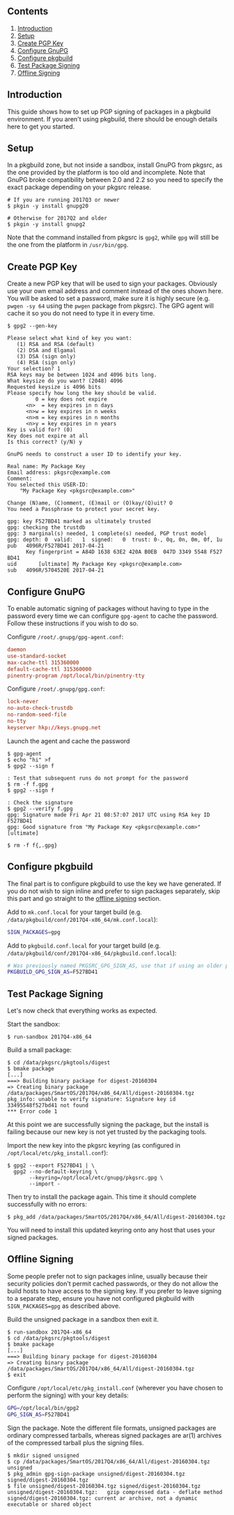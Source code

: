 ## Contents

1. <a href="#introduction">Introduction</a>
1. <a href="#setup">Setup</a>
1. <a href="#create-pgp-key">Create PGP Key</a>
1. <a href="#configure-gnupg">Configure GnuPG</a>
1. <a href="#configure-pkgbuild">Configure pkgbuild</a>
1. <a href="#test-package-signing">Test Package Signing</a>
1. <a href="#offline-signing">Offline Signing</a>

<a name="introduction"/>

## Introduction

This guide shows how to set up PGP signing of packages in a pkgbuild
environment.  If you aren't using pkgbuild, there should be enough details here
to get you started.

<a name="setup"/>

## Setup

In a pkgbuild zone, but not inside a sandbox, install GnuPG from pkgsrc, as the
one provided by the platform is too old and incomplete.  Note that GnuPG broke
compatibility between 2.0 and 2.2 so you need to specify the exact package
depending on your pkgsrc release.

```console
# If you are running 2017Q3 or newer
$ pkgin -y install gnupg20

# Otherwise for 2017Q2 and older
$ pkgin -y install gnupg2
```

Note that the command installed from pkgsrc is `gpg2`, while `gpg` will still
be the one from the platform in `/usr/bin/gpg`.

<a name="create-pgp-key"/>

## Create PGP Key

Create a new PGP key that will be used to sign your packages.  Obviously use
your own email address and comment instead of the ones shown here.  You will be
asked to set a password, make sure it is highly secure (e.g. `pwgen -sy 64`
using the `pwgen` package from pkgsrc).  The GPG agent will cache it so you do
not need to type it in every time.

```console
$ gpg2 --gen-key

Please select what kind of key you want:
   (1) RSA and RSA (default)
   (2) DSA and Elgamal
   (3) DSA (sign only)
   (4) RSA (sign only)
Your selection? 1
RSA keys may be between 1024 and 4096 bits long.
What keysize do you want? (2048) 4096
Requested keysize is 4096 bits
Please specify how long the key should be valid.
         0 = key does not expire
      <n>  = key expires in n days
      <n>w = key expires in n weeks
      <n>m = key expires in n months
      <n>y = key expires in n years
Key is valid for? (0)
Key does not expire at all
Is this correct? (y/N) y

GnuPG needs to construct a user ID to identify your key.

Real name: My Package Key
Email address: pkgsrc@example.com
Comment:
You selected this USER-ID:
    "My Package Key <pkgsrc@example.com>"

Change (N)ame, (C)omment, (E)mail or (O)kay/(Q)uit? O
You need a Passphrase to protect your secret key.

gpg: key F527BD41 marked as ultimately trusted
gpg: checking the trustdb
gpg: 3 marginal(s) needed, 1 complete(s) needed, PGP trust model
gpg: depth: 0  valid:   1  signed:   0  trust: 0-, 0q, 0n, 0m, 0f, 1u
pub   4096R/F527BD41 2017-04-21
      Key fingerprint = A84D 1638 63E2 420A B0EB  047D 3349 5548 F527 BD41
uid       [ultimate] My Package Key <pkgsrc@example.com>
sub   4096R/5704520E 2017-04-21
```

<a name="configure-gnupg"/>

## Configure GnuPG

To enable automatic signing of packages without having to type in the password
every time we can configure `gpg-agent` to cache the password.  Follow these
instructions if you wish to do so.

Configure `/root/.gnupg/gpg-agent.conf`:

```conf
daemon
use-standard-socket
max-cache-ttl 315360000
default-cache-ttl 315360000
pinentry-program /opt/local/bin/pinentry-tty
```

Configure `/root/.gnupg/gpg.conf`:

```conf
lock-never
no-auto-check-trustdb
no-random-seed-file
no-tty
keyserver hkp://keys.gnupg.net
```

Launch the agent and cache the password

```console
$ gpg-agent
$ echo "hi" >f
$ gpg2 --sign f

: Test that subsequent runs do not prompt for the password
$ rm -f f.gpg
$ gpg2 --sign f

: Check the signature
$ gpg2 --verify f.gpg
gpg: Signature made Fri Apr 21 08:57:07 2017 UTC using RSA key ID F527BD41
gpg: Good signature from "My Package Key <pkgsrc@example.com>" [ultimate]

$ rm -f f{,.gpg}
```

<a name="configure-pkgbuild"/>

## Configure pkgbuild

The final part is to configure pkgbuild to use the key we have generated.  If
you do not wish to sign inline and prefer to sign packages separately, skip
this part and go straight to the <a href="#offline-signing">offline signing</a>
section.

Add to `mk.conf.local` for your target build (e.g.
`/data/pkgbuild/conf/2017Q4-x86_64/mk.conf.local`):

```bash
SIGN_PACKAGES=gpg
```

Add to `pkgbuild.conf.local` for your target build (e.g.
`/data/pkgbuild/conf/2017Q4-x86_64/pkgbuild.conf.local`):

```bash
# Was previously named PKGSRC_GPG_SIGN_AS, use that if using an older pkgbuild.
PKGBUILD_GPG_SIGN_AS=F527BD41
```

<a name="test-package-signing"/>

## Test Package Signing

Let's now check that everything works as expected.

Start the sandbox:

```console
$ run-sandbox 2017Q4-x86_64
```

Build a small package:

```console
$ cd /data/pkgsrc/pkgtools/digest
$ bmake package
[...]
===> Building binary package for digest-20160304
=> Creating binary package /data/packages/SmartOS/2017Q4/x86_64/All/digest-20160304.tgz
pkg_info: unable to verify signature: Signature key id 33495548f527bd41 not found
*** Error code 1
```

At this point we are successfully signing the package, but the install is
failing because our new key is not yet trusted by the packaging tools.

Import the new key into the pkgsrc keyring (as configured in
`/opt/local/etc/pkg_install.conf`):

```console
$ gpg2 --export F527BD41 | \
  gpg2 --no-default-keyring \
       --keyring=/opt/local/etc/gnupg/pkgsrc.gpg \
       --import -
```

Then try to install the package again.  This time it should complete
successfully with no errors:

```console
$ pkg_add /data/packages/SmartOS/2017Q4/x86_64/All/digest-20160304.tgz
```

You will need to install this updated keyring onto any host that uses your
signed packages.

<a name="offline-signing"/>

## Offline Signing

Some people prefer not to sign packages inline, usually because their security
policies don't permit cached passwords, or they do not allow the build hosts to
have access to the signing key.  If you prefer to leave signing to a separate
step, ensure you have not configured pkgbuild with `SIGN_PACKAGES=gpg` as
described above.

Build the unsigned package in a sandbox then exit it.

```console
$ run-sandbox 2017Q4-x86_64
$ cd /data/pkgsrc/pkgtools/digest
$ bmake package
[...]
===> Building binary package for digest-20160304
=> Creating binary package /data/packages/SmartOS/2017Q4/x86_64/All/digest-20160304.tgz
$ exit
```

Configure `/opt/local/etc/pkg_install.conf` (wherever you have chosen to
perform the signing) with your key details:

```bash
GPG=/opt/local/bin/gpg2
GPG_SIGN_AS=F527BD41
```

Sign the package.  Note the different file formats, unsigned packages are
ordinary compressed tarballs, whereas signed packages are ar(1) archives of the
compressed tarball plus the signing files.

```console
$ mkdir signed unsigned
$ cp /data/packages/SmartOS/2017Q4/x86_64/All/digest-20160304.tgz unsigned
$ pkg_admin gpg-sign-package unsigned/digest-20160304.tgz signed/digest-20160304.tgz
$ file unsigned/digest-20160304.tgz signed/digest-20160304.tgz
unsigned/digest-20160304.tgz:	gzip compressed data - deflate method
signed/digest-20160304.tgz:	current ar archive, not a dynamic executable or shared object
```
